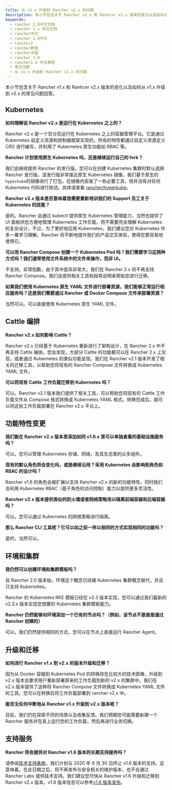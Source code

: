```yaml
---
title: 从 v1.x 升级到 Rancher v2.x 的问题
description: 本小节包含关于 Rancher v1.x 和 Ranhcer v2.x 版本的变化以及如何从 v1.x 升级到 v2.x 的常见问题回答。
keywords:
  - rancher 2.0中文文档
  - rancher 2.x 中文文档
  - rancher中文
  - rancher 2.0中文
  - rancher2
  - rancher教程
  - rancher中国
  - rancher 2.0
  - rancher2.0 中文教程
  - 常见问题
  - 从 v1.x 升级到 Rancher v2.x 的问题
---
```


本小节包含关于 Rancher v1.x 和 Ranhcer v2.x 版本的变化以及如何从 v1.x 升级到 v2.x 的常见问题回答。

## Kubernetes

**如何理解说 Rancher v2.x 是运行在 Kubernetes 之上的？**

Rancher v2.x 是一个百分百运行在 Kubernetes 之上的容器管理平台。它是通过 Kubernetes 自定义资源和控制器框架实现的。所有的特性都通过自定义资源定义 CRD 进行编写，并利用了 Kubernetes 原生功能如 RBAC 等。

**Rancher 计划使用原生 Kubernetes 吗，还是继续运行自己的 fork？**

我们会继续提供 Rancher 的发行版。您可以在创建 Kubernetes 集群时默认选择 Rancher 发行版，该发行版非常接近原生 Kubernetes 镜像。我们基于原生的`hyperkube`的镜像进行了打包，在镜像内安装了一些必要工具，但并没有对任何 Kubernetes 代码进行改动。具体请查看 [rancher/hyperkube](https://github.com/rancher/hyperkube)。

**Rancher v2.x 版本是否意味着我需要重新培训我们的 Support 员工关于 Kubernetes 的技能？**

是的。Rancher 会通过 kubectl 提供原生 Kubernetes 管理能力，当然也提供了 UI 面板供您方便地管理 Kubernetes 工作负载，而不需要完全理解 Kubernetes 的复杂设计。不过，为了更好地应用 Kubernetes，我们建议您对 Kubernetes 作多一番学习理解。Rancher 将不断地提升我们的产品交互体验，使得您更容易地使用它。

**可以用 Rancher Compose 创建一个 Kubernetes Pod 吗？我们需要学习这两种方式吗？我们通常使用文件系统中的文件来操作，而非 UI。**

不支持。非常抱歉，由于其中差异非常大，我们在 Rancher 2.x 将不再支持 Rancher Compose。我们会提供相关工具和指导说明来帮助您进行迁移。

**如果我们使用 Kubernetes 原生 YAML 文件进行部署资源，我们能够正常运行相应服务吗？还是我们需要通过 Rancher 或 Docker Compose 文件来部署资源？**

当然可以。可以直接使用 Kubernetes 原生 YAML 文件。

## Cattle 编排

**Rancher v2.x 如何影响 Cattle？**

Rancher v2.x 已经基于 Kubernetes 重新进行了架构设计，在 Rancher 2.x 中不再支持 Cattle 编排。您会发现，大部分 Cattle 的功能都可以在 Rancher 2.x 上实现，或者通过 Kubernetes 的类似功能呈现。我们在 Rancher v2.1 版本开发了相关的迁移工具，以帮助您将现有的 Rancher Compose 文件转换成 Kubernetes YAML 文件。

**可以将现有 Cattle 工作负载迁移到 Kubernetes 吗？**

可以。Rancher v2.1 版本我们提供了相关工具，可以帮助您将现有的 Cattle 工作负载文件从 Compose 格式转换成 Kubernetes YAML 格式。转换完成后，就可以将这些工作负载部署在 Rancher v2.x 平台上。

## 功能特性变更

**我们能在 Rancher v2.x 版本里添加如同 v1.6.x 里可以单独查看的基础设施服务吗？**

可以。您可以管理 Kubernetes 存储、网络，及其生态里的众多组件。

**现有的默认角色将会变化吗，或是继续沿用？采用 Kubernetes 会影响到角色和 RBAC 的设计吗？**

Rancher v1.6 的角色会被扩展以支持 Rancher v2.x 的新的功能特性，同时我们会利用 Kubernetes RBAC（基于角色的访问控制）能力以提供更多灵活性。

**Rancher v2.x 版本提供类似的防火墙或者网络策略用以隔离前端容器和后端容器吗？**

可以。您可以通过 Kubernetes 的网络策略进行隔离。

**那么 Rancher CLI 工具呢？它可以如之前一样以相同的方式实现相同的功能吗？**

是的，当然可以。

## 环境和集群

**我仍然可以创建环境和集群模板吗？**

自 Rancher 2.0 版本始，环境这个概念已经被 Kubernetes 集群概念替代，并且只支持 Kubernetes。

Rancher 的 Kubernetes RKE 模板已经在 v2.3 版本实现，您可以通过我们最新的 v2.3.x 版本实现您想要的 Kubernetes 集群模板能力。

**Rancher 仍然能够向环境添加一个已有的节点吗？（例如，该节点不是直接通过 Rancher 创建的）**

可以。我们仍然提供相同的方式，您可以在节点上直接运行 Rancher Agent。

## 升级和迁移

**如何进行 Rancher v1.x 到 v2.x 的版本升级和迁移？**

因为从 Docker 容器到 Kubernetes Pod 的转换存在比较大的技术困难，升级到 v2.x 版本会要求用户重新部署原来的工作负载到新的 v2.x 的集群中。我们在 v2.x 版本提供了这种将 Rancher Compose 文件转换成 Kubernetes YAML 文件的工具。您可以在转换后将工作负载部署到 rancher v2.x 中。

**能否无任何中断地从 Rancher v1.x 升级到 v2.x 版本呢？**

目前，我们仍在探索不同的场景以及收集反馈。我们预期您可能需要新建一个 Rancher 服务并在其上运行您的工作负载，然后再进行业务切换。

## 支持服务

**Rancher 将会提供对 Rancher v1.6 版本的长期支持服务吗？**

请参阅[技术支持条款](https://rancher.com/support-maintenance-terms/)。我们计划与 2020 年 6 月 30 日终止 v1.6 版本的支持。这意味着，在此日期之后，将不再发布与安全相关的维护版本，也不会通过 Rancher Labs 提供技术支持。我们建议您尽快从 Rancher v1.6 升级和迁移到 Rancher v2.x 版本。v1.6 版本信息可以参考[v1.6 版本发布](https://github.com/rancher/rancher/wiki/Rancher-1.6)。
